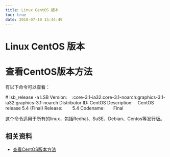 ```yaml
---
title: Linux CentOS 版本
toc: true
date: 2018-07-10 15:44:49
---
```

# Linux CentOS 版本




# 查看CentOS版本方法







有以下命令可以查看：

# lsb_release -a
LSB Version:    :core-3.1-ia32:core-3.1-noarch:graphics-3.1-ia32:graphics-3.1-noarch
Distributor ID: CentOS
Description:    CentOS release 5.4 (Final)
Release:        5.4
Codename:       Final


这个命令适用于所有的linux，包括Redhat、SuSE、Debian、Centos等发行版。








## 相关资料

- [查看CentOS版本方法](https://www.cnblogs.com/zyw-205520/p/4900689.html)
